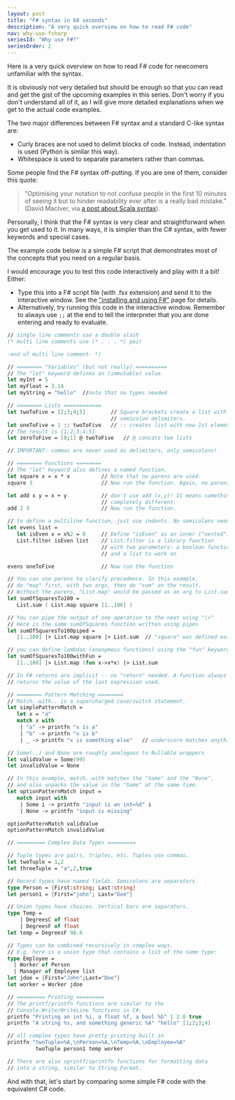 ```yaml
---
layout: post
title: "F# syntax in 60 seconds"
description: "A very quick overview on how to read F# code"
nav: why-use-fsharp
seriesId: "Why use F#?"
seriesOrder: 2
---
```


Here is a very quick overview on how to read F# code for newcomers unfamiliar with the syntax. 

It is obviously not very detailed but should be enough so that you can read and get the gist of the upcoming examples in this series. Don't worry if you don't understand all of it, as I will give more detailed explanations when we get to the actual code examples.

The two major differences between F# syntax and a standard C-like syntax are:

* Curly braces are not used to delimit blocks of code. Instead, indentation is used (Python is similar this way).
* Whitespace is used to separate parameters rather than commas.

Some people find the F# syntax off-putting. If you are one of them, consider this quote: 

> "Optimising your notation to not confuse people in the first 10 minutes of seeing it but to hinder readability ever after is a really bad mistake." 
> (David MacIver, via [a post about Scala syntax](http://rickyclarkson.blogspot.co.uk/2008/01/in-defence-of-0l-in-scala.html)). 

Personally, I think that the F# syntax is very clear and straightforward when you get used to it. In many ways, it is simpler than the C# syntax, with fewer keywords and special cases.

The example code below is a simple F# script that demonstrates most of the concepts that you need on a regular basis.

I would encourage you to test this code interactively and play with it a bit! Either:  

* Type this into a F# script file (with .fsx extension) 
and send it to the interactive window. See the ["installing and using F#"](../installing-and-using/index.md) page for details.
* Alternatively, try running this code in the interactive window. Remember to always use `;;` at the end to tell
the interpreter that you are done entering and ready to evaluate.


```fsharp
// single line comments use a double slash
(* multi line comments use (* . . . *) pair

-end of multi line comment- *)

// ======== "Variables" (but not really) ==========
// The "let" keyword defines an (immutable) value
let myInt = 5
let myFloat = 3.14
let myString = "hello"	//note that no types needed

// ======== Lists ============
let twoToFive = [2;3;4;5]        // Square brackets create a list with
                                 // semicolon delimiters.
let oneToFive = 1 :: twoToFive   // :: creates list with new 1st element
// The result is [1;2;3;4;5]
let zeroToFive = [0;1] @ twoToFive   // @ concats two lists

// IMPORTANT: commas are never used as delimiters, only semicolons!

// ======== Functions ========
// The "let" keyword also defines a named function.
let square x = x * x          // Note that no parens are used.
square 3                      // Now run the function. Again, no parens.

let add x y = x + y           // don't use add (x,y)! It means something
                              // completely different.
add 2 3                       // Now run the function.

// to define a multiline function, just use indents. No semicolons needed.
let evens list =
   let isEven x = x%2 = 0     // Define "isEven" as an inner ("nested") function
   List.filter isEven list    // List.filter is a library function
                              // with two parameters: a boolean function
                              // and a list to work on

evens oneToFive               // Now run the function

// You can use parens to clarify precedence. In this example,
// do "map" first, with two args, then do "sum" on the result.
// Without the parens, "List.map" would be passed as an arg to List.sum
let sumOfSquaresTo100 =
   List.sum ( List.map square [1..100] )

// You can pipe the output of one operation to the next using "|>"
// Here is the same sumOfSquares function written using pipes
let sumOfSquaresTo100piped =
   [1..100] |> List.map square |> List.sum  // "square" was defined earlier

// you can define lambdas (anonymous functions) using the "fun" keyword
let sumOfSquaresTo100withFun =
   [1..100] |> List.map (fun x->x*x) |> List.sum

// In F# returns are implicit -- no "return" needed. A function always
// returns the value of the last expression used.

// ======== Pattern Matching ========
// Match..with.. is a supercharged case/switch statement.
let simplePatternMatch =
   let x = "a"
   match x with
    | "a" -> printfn "x is a"
    | "b" -> printfn "x is b"
    | _ -> printfn "x is something else"   // underscore matches anything

// Some(..) and None are roughly analogous to Nullable wrappers
let validValue = Some(99)
let invalidValue = None

// In this example, match..with matches the "Some" and the "None",
// and also unpacks the value in the "Some" at the same time.
let optionPatternMatch input =
   match input with
    | Some i -> printfn "input is an int=%d" i
    | None -> printfn "input is missing"

optionPatternMatch validValue
optionPatternMatch invalidValue

// ========= Complex Data Types =========

// Tuple types are pairs, triples, etc. Tuples use commas.
let twoTuple = 1,2
let threeTuple = "a",2,true

// Record types have named fields. Semicolons are separators.
type Person = {First:string; Last:string}
let person1 = {First="john"; Last="Doe"}

// Union types have choices. Vertical bars are separators.
type Temp = 
	| DegreesC of float
	| DegreesF of float
let temp = DegreesF 98.6

// Types can be combined recursively in complex ways.
// E.g. here is a union type that contains a list of the same type:
type Employee = 
  | Worker of Person
  | Manager of Employee list
let jdoe = {First="John";Last="Doe"}
let worker = Worker jdoe

// ========= Printing =========
// The printf/printfn functions are similar to the
// Console.Write/WriteLine functions in C#.
printfn "Printing an int %i, a float %f, a bool %b" 1 2.0 true
printfn "A string %s, and something generic %A" "hello" [1;2;3;4]

// all complex types have pretty printing built in
printfn "twoTuple=%A,\nPerson=%A,\nTemp=%A,\nEmployee=%A" 
         twoTuple person1 temp worker

// There are also sprintf/sprintfn functions for formatting data
// into a string, similar to String.Format.


```

And with that, let's start by comparing some simple F# code with the equivalent C# code.